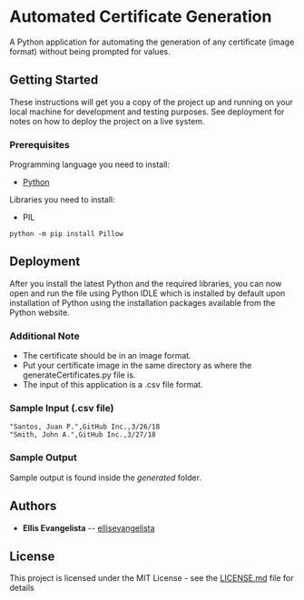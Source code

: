 # Automated Certificate Generation
A Python application for automating the generation of any certificate (image format) without being prompted for values.

## Getting Started 
These instructions will get you a copy of the project up and running on your local machine for development and testing purposes. See deployment for notes on how to deploy the project on a live system.

### Prerequisites
Programming language you need to install:
* [Python](https://www.python.org/downloads/)

Libraries you need to install:
* PIL
```
python -m pip install Pillow
```

## Deployment
After you install the latest Python and the required libraries, you can now open and run the file using Python IDLE which is installed by default upon installation of Python using the installation packages available from the Python website.

### Additional Note
* The certificate should be in an image format.
* Put your certificate image in the same directory as where the generateCertificates.py file is.
* The input of this application is a .csv file format.

### Sample Input (.csv file)  
```
"Santos, Juan P.",GitHub Inc.,3/26/18
"Smith, John A.",GitHub Inc.,3/27/18
```
### Sample Output 
Sample output is found inside the *generated* folder.

## Authors
* **Ellis Evangelista** -- [ellisevangelista](https://github.com/ellisevangelista)

## License
This project is licensed under the MIT License - see the [LICENSE.md](LICENSE.md) file for details
